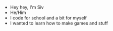 - Hey hey, I'm Siv
- He/Him
- I code for school and a bit for myself
- I wanted to learn how to make games and stuff 
